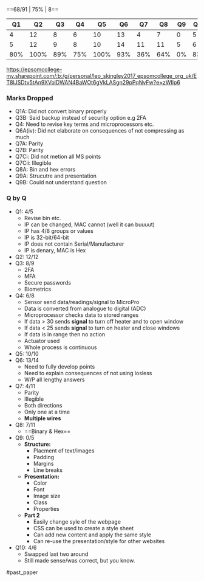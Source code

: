 ==68/91 | 75% | 8==

|Q1|Q2|Q3|Q4|Q5|Q6|Q7|Q8|Q9|Q10|TOT|
|---|---|---|---|---|---|---|---|---|---|---|
|4|12|8|6|10|13|4|7|0|5|68|
|5|12|9|8|10|14|11|11|5|6|91|
|80%|100%|89%|75%|100%|93%|36%|64%|0%|83%|75%|

https://epsomcollege-my.sharepoint.com/:b:/g/personal/leo_skingley2017_epsomcollege_org_uk/ET8lJSDtv5tAn9XVolDWAN4BaWOt6gVkLASgn29pPqNvFw?e=zWIlp6

### Marks Dropped
* Q1A: Did not convert binary properly
* Q3B: Said backup instead of security option e.g 2FA 
* Q4: Need to revise key terms and microprocessors etc.
* Q6A(iv): Did not elaborate on consequences of not compressing as much
* Q7A: Parity
* Q7B: Parity
* Q7Ci: Did not metion all MS points
* Q7Cii: Illegible
* Q8A: Bin and hex errors
* Q9A: Strucutre and presentation
* Q9B: Could not understand question

### Q by Q
* Q1: 4/5
    - Revise bin etc.
    - IP can be changed, MAC cannot (well it can buuuut)
    - IP has 4/8 groups or values
    - IP is 32-bit/64-bit
    - IP does not contain Serial/Manufacturer
    - IP is denary, MAC is Hex
* Q2: 12/12
* Q3: 8/9
    - 2FA
    - MFA
    - Secure passwords
    - Biometrics
* Q4: 6/8
    - Sensor send data/readings/signal to MicroPro
    - Data is converted from analogue to digital (ADC)
    - Microprocessor checks data to stored ranges
    - If data > 30 sends **signal** to turn off heater and to open window
    - If data < 25 sends **signal** to turn on heater and close windows
    - If data is in range then no action
    - Actuator used
    - Whole process is continuous
* Q5: 10/10
* Q6: 13/14
    - Need to fully develop points
    - Need to explain consequences of not using losless
    - W/P all lengthy answers
* Q7: 4/11
    - Parity
    - Illegible
    - Both directions
    - Only one at a time
    - **Multiple wires**
* Q8: 7/11
    - ==Binary & Hex==
* Q9: 0/5
    - **Structure:**
        - Placment of text/images
        - Padding
        - Margins
        - Line breaks
    - **Presentation:**
        - Color
        - Font
        - Image size
        - Class
        - Properties
    - **Part 2**
        - Easily change syle of the webpage
        - CSS can be used to create a style sheet
        - Can add new content and apply the same style
        - Can re-use the presentation/style for other websites
* Q10: 4/6
    - Swapped last two around
    - Still made sense/was correct, but you know.



#past_paper